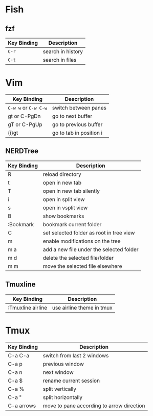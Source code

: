 # Fish

## fzf
| Key Binding | Description |
| --- | --- |
| `C-r` | search in history |
| `C-t` | search in files |

# Vim
| Key Binding | Description |
| --- | --- |
| `C-w w` or `C-w C-w` | switch between panes |
| gt or C-PgDn | go to next buffer |
| gT or C-PgUp | go to previous buffer |
| {i}gt | go to tab in position i |
## NERDTree
| Key Binding | Description |
| --- | --- |
| R | reload directory |
| t | open in new tab |
| T | open in new tab silently |
| i | open in split view |
| s | open in vsplit view |
| B | show bookmarks |
| :Bookmark | bookmark current folder |
| C | set selected folder as root in tree view |
| m | enable modifications on the tree |
| m a | add a new file under the selected folder |
| m d | delete the selected file/folder |
| m m | move the selected file elsewhere |
## Tmuxline
| Key Binding | Description |
| --- | --- |
| :Tmuxline airline | use airline theme in tmux |

# Tmux
| Key Binding | Description |
| --- | --- |
| C-a C-a | switch from last 2 windows |
| C-a p | previous window |
| C-a n | next window |
| C-a $ | rename current session |
| C-a % | split vertically |
| C-a " | split horizontally |
| C-a arrows | move to pane according to arrow direction |
